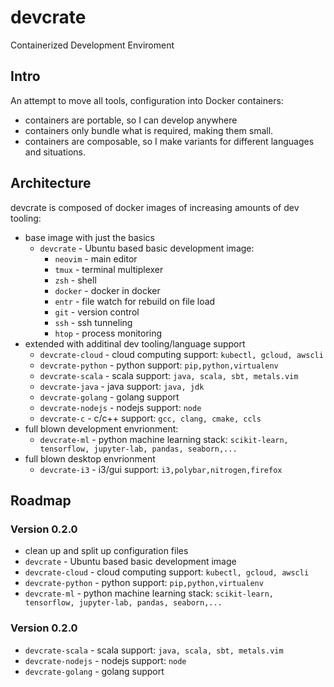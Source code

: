 # devcrate 
Containerized Development Enviroment

## Intro
An attempt to move all tools, configuration into Docker containers:
- containers are portable, so I can develop anywhere
- containers only bundle what is required, making them small.
- containers are composable, so I make variants for different languages and situations.

## Architecture
devcrate is composed of docker images of increasing amounts of dev tooling:
- base image with just the basics
    - `devcrate` - Ubuntu based basic development image:
        - `neovim` - main editor
        - `tmux` - terminal multiplexer
        - `zsh` - shell
        - `docker` - docker in docker
        - `entr` - file watch for rebuild on file load
        - `git` - version control
        - `ssh` - ssh tunneling
        - `htop` - process monitoring
- extended with additinal dev tooling/language support
    - `devcrate-cloud` - cloud computing support: `kubectl, gcloud, awscli`
    - `devcrate-python` - python support: `pip,python,virtualenv`
    - `devcrate-scala` - scala support: `java, scala, sbt, metals.vim`
    - `devcrate-java` - java support: `java, jdk`
    - `devcrate-golang` - golang support
    - `devcrate-nodejs` - nodejs support: `node`
    - `devcrate-c` - c/c++ support: `gcc, clang, cmake, ccls`
- full blown development envrionment:
    - `devcrate-ml` - python machine learning stack: `scikit-learn, tensorflow, jupyter-lab, pandas, seaborn,...`
- full blown desktop envrionment
    - `devcrate-i3` - i3/gui support: `i3,polybar,nitrogen,firefox`

## Roadmap
### Version 0.2.0
- clean up and split up configuration files
- `devcrate` - Ubuntu based basic development image
- `devcrate-cloud` - cloud computing support: `kubectl, gcloud, awscli`
- `devcrate-python` - python support: `pip,python,virtualenv`
- `devcrate-ml` - python machine learning stack: `scikit-learn, tensorflow, jupyter-lab, pandas, seaborn,...`

### Version 0.2.0
- `devcrate-scala` - scala support: `java, scala, sbt, metals.vim`
- `devcrate-nodejs` - nodejs support: `node`
- `devcrate-golang` - golang support
